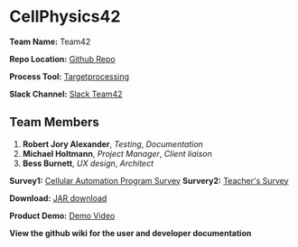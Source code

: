 # CellPhysics42

**Team Name:** Team42

**Repo Location:** [Github Repo](https://github.com/soft-eng-practicum/CellPhysics42)

**Process Tool:** [Targetprocessing](https://ggc.tpondemand.com/RestUI/Board.aspx?acid=D03EF12F327226FABE5F440767F99BFB#page=board/5731889237899747458&appConfig=eyJhY2lkIjoiRDAzRUYxMkYzMjcyMjZGQUJFNUY0NDA3NjdGOTlCRkIifQ==)

**Slack Channel:** [Slack Team42](https://ggc-dev.slack.com/messages/team42/details/)

**Team Members**
------------
1. **Robert Jory Alexander**, *Testing*, *Documentation*
3. **Michael Holtmann**, *Project Manager*, *Client liaison*
4. **Bess Burnett**, *UX design*, *Architect*  

**Survey1:** [Cellular Automation Program Survey](https://www.surveymonkey.com/r/WG7JTP2)
**Survery2:** [Teacher's Survey](https://ggcedu-my.sharepoint.com/personal/cgunay_ggc_edu/_layouts/15/WopiFrame.aspx?guestaccesstoken=Rcqe3LW%2bXD8%2fMyQ8y6ZWuMKofrdoaww6vt%2fFE8OxA7E%3d&docid=1_107c830984c5b419ea953c967e6950525&wdFormId=%7B4652E616%2DC2BC%2D44E0%2DA800%2D4F998615A6EA%7D&action=formsubmit)

**Download:** [JAR download](https://github.com/soft-eng-practicum/CellPhysics42/releases)

**Product Demo:** [Demo Video](https://www.youtube.com/watch?v=HGxIZMmUeGA) 

**View the github wiki for the user and developer documentation**
